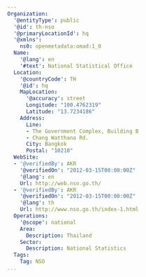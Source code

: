 ```yaml
---
Organization:
  '@entityType': public
  '@id': th-nso
  '@primaryLocationId': hq
  '@xmlns':
    ns0: openmetadata:omad:1_0
  Name:
    '@lang': en
    '#text': National Statistical Office
  Location:
    '@countryCode': TH
    '@id': hq
    MapLocation:
      '@accuracy': street
      Longitude: "100.4762319"
      Latitude: "13.7234186"
    Address:
      Line:
      - The Government Complex, Building B
      - Chang Watthana Rd.
      City: Bangkok
      Postal: "10210"
  WebSite:
  - '@verifiedBy': AKR
    '@verifiedOn': "2012-03-15T00:00:00Z"
    '@lang': en
    Url: http://web.nso.go.th/
  - '@verifiedBy': AKR
    '@verifiedOn': "2012-03-15T00:00:00Z"
    '@lang': th
    Url: http://www.nso.go.th/index-1.html
  Operations:
    '@scope': national
    Area:
      Description: Thailand
    Sector:
      Description: National Statistics
  Tags:
    Tag: NSO
...
```

